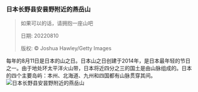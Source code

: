 ### 日本长野县安昙野附近的燕岳山
> 如果可以的话，请拥抱一座山吧> > 日期: 20220810> > 版权: © Joshua Hawley/Getty Images
   
 每年的8月11日是日本的山之日。日本山之日创建于2014年，是日本最年轻的节日之一。由于地处环太平洋火山带，日本将近四分之三的国土是由山脉组成的。日本的四个主要岛屿：本州、北海道、九州和四国都有山脉贯穿其间。
![日本长野县安昙野附近的燕岳山](https://s.cn.bing.net/th?id=OHR.MtTsubakuro_ZH-CN0305525340_1920x1080.jpg&rf=LaDigue_1920x1080.jpg)